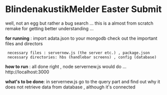 
# BlindenakustikMelder Easter Submit

well, not an egg but rather a bug search ... 
this is a almost from scratch remake for getting better understanding ...

__for running__ :
     import adata.json to your mongodb 
     check out the important files and directors 
     
     necessary files : servernew.js (the server etc.) , package.json
     necessary directories: hbs (handlebar screens) , config (database)
     
__how to run__ : all done right , node servernew.js would do  ... http://localhost:3000     
     
__what's to be done__: 
                  in servernew.js go to the query part and find out why it 
		  does not retrieve data from database , although it's connected 
